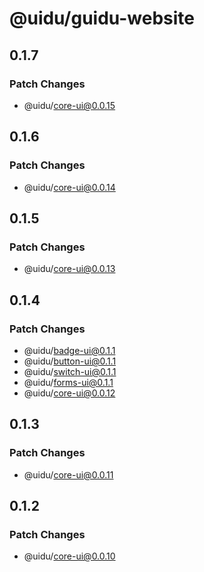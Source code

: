 # @uidu/guidu-website

## 0.1.7

### Patch Changes

- @uidu/core-ui@0.0.15

## 0.1.6

### Patch Changes

- @uidu/core-ui@0.0.14

## 0.1.5

### Patch Changes

- @uidu/core-ui@0.0.13

## 0.1.4

### Patch Changes

- @uidu/badge-ui@0.1.1
- @uidu/button-ui@0.1.1
- @uidu/switch-ui@0.1.1
- @uidu/forms-ui@0.1.1
- @uidu/core-ui@0.0.12

## 0.1.3

### Patch Changes

- @uidu/core-ui@0.0.11

## 0.1.2

### Patch Changes

- @uidu/core-ui@0.0.10
